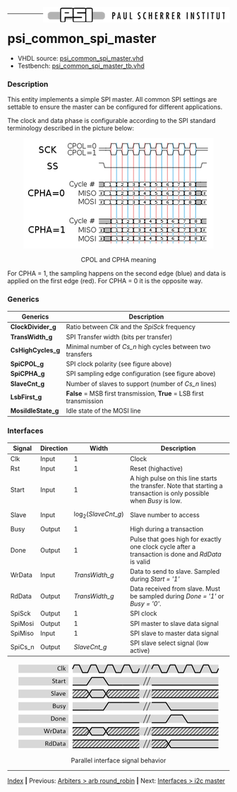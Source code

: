 <img align="right" src="../psi_logo.png">

***
# psi_common_spi_master

- VHDL source: [psi_common_spi_master.vhd](../../hdl/psi_common_spi_master.vhd)
- Testbench: [psi_common_spi_master_tb.vhd](../../testbench/psi_common_spi_master_tb/psi_common_spi_master_tb.vhd)

### Description

This entity implements a simple SPI master. All common SPI settings are
settable to ensure the master can be configured for different
applications.

The clock and data phase is configurable according to the SPI standard
terminology described in the picture below:

<p align="center"><img src="ch10_1_fig23.png"> </p>
<p align="center"> CPOL and CPHA meaning </p>

For CPHA = 1, the sampling happens on the second edge (blue) and data is
applied on the first edge (red). For CPHA = 0 it is the opposite way.

### Generics

Generics            | Description
--------------------|---------------------------------------------------
**ClockDivider\_g** | Ratio between *Clk* and the *SpiSck* frequency
**TransWidth\_g**   | SPI Transfer width (bits per transfer)
**CsHighCycles\_g** | Minimal number of *Cs\_n* high cycles between two transfers
**SpiCPOL\_g**      | SPI clock polarity (see figure above)
**SpiCPHA\_g**      | SPI sampling edge configuration (see figure above)
**SlaveCnt\_g**     | Number of slaves to support (number of *Cs\_n* lines)
**LsbFirst\_g**     | **False** = MSB first transmission, **True** = LSB first transmission
**MosiIdleState\_g**| Idle state of the MOSI line

### Interfaces

Signal           | Direction | Width           | Description     
-----------------|-----------|-----------------|-----------------
 Clk             | Input     | 1               | Clock           
 Rst             | Input     | 1               | Reset (highactive)
 Start           | Input     | 1               | A high pulse on this line starts the transfer. Note that starting a transaction is  only possible when *Busy* is low.
 Slave           | Input     | $$\log_{2}{(SlaveCnt\_ g)}$$  | Slave number to access  
 Busy            | Output    | 1               | High during a transaction     
 Done            | Output    | 1               | Pulse that goes high for exactly one clock cycle after a transaction is done and *RdData* is valid        
 WrData          | Input     | *TransWidth\_g* | Data to send to  slave. Sampled  during *Start = '1'*     
 RdData          | Output    | *TransWidth\_g* | Data received from slave. Must be sampled during *Done = '1'* or *Busy = '0'*.          
 SpiSck          | Output    | 1               | SPI clock      
 SpiMosi         | Output    | 1               | SPI master to slave data signal         
 SpiMiso         | Input     | 1               | SPI slave to master data signal          
 SpiCs\_n        | Output    | *SlaveCnt\_g*   | SPI slave select signal (low active)


<p align="center"><img src="ch10_1_fig24.png"> </p>
<p align="center"> Parallel interface signal behavior </p>

***
[Index](../psi_common_index.md) **|** Previous: [Arbiters > arb round_robin](../ch9_arbiters/ch9_2_arb_round_robin.md) **|** Next: [Interfaces > i2c master](../ch10_interfaces/ch10_2_i2c_master.md)
